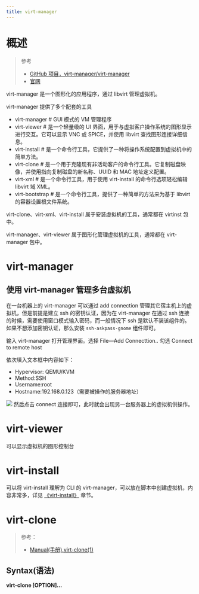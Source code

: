 ```yaml
---
title: virt-manager
---
```


# 概述

> 参考
>
> - [GitHub 项目，virt-manager/virt-manager](https://github.com/virt-manager/virt-manager)
> - [官网](https://virt-manager.org/)

virt-manager 是一个图形化的应用程序，通过 libvirt 管理虚拟机。

virt-manager 提供了多个配套的工具

- virt-manager # GUI 模式的 VM 管理程序
- virt-viewer # 是一个轻量级的 UI 界面，用于与虚拟客户操作系统的图形显示进行交互。它可以显示 VNC 或 SPICE，并使用 libvirt 查找图形连接详细信息。
- virt-install # 是一个命令行工具，它提供了一种将操作系统配置到虚拟机中的简单方法。
- virt-clone # 是一个用于克隆现有非活动客户的命令行工具。它复制磁盘映像，并使用指向复制磁盘的新名称、UUID 和 MAC 地址定义配置。
- virt-xml # 是一个命令行工具，用于使用 virt-install 的命令行选项轻松编辑 libvirt 域 XML。
- virt-bootstrap # 是一个命令行工具，提供了一种简单的方法来为基于 libvirt 的容器设置根文件系统。

virt-clone、virt-xml、virt-install 属于安装虚拟机的工具，通常都在 virtinst 包中。

virt-manager、virt-viewer 属于图形化管理虚拟机的工具，通常都在 virt-manager 包中。

# virt-manager

## 使用 virt-manager 管理多台虚拟机

在一台机器上的 virt-manager 可以通过 add connection 管理其它宿主机上的虚拟机，但是前提是建立 ssh 的密钥认证，因为在 virt-manager 在通过 ssh 连接的时候，需要使用窗口模式输入密码，而一般情况下 ssh 是默认不装该组件的。如果不想添加密钥认证，那么安装 `ssh-askpass-gnome` 组件即可。

输入 virt-manager 打开管理界面。选择 File—Add Connecttion.. 勾选 Connect to remote host

依次填入文本框中内容如下：

- Hypervisor: QEMU/KVM
- Method:SSH
- Username:root
- Hostname:192.168.0.123（需要被操作的服务器地址）

![](https://notes-learning.oss-cn-beijing.aliyuncs.com/abyoqm/1616123543706-5c47d241-1780-40d5-b04e-1cfd4b802d6c.png)
然后点击 connect 连接即可，此时就会出现另一台服务器上的虚拟机供操作。

# virt-viewer

可以显示虚拟机的图形控制台

# virt-install

可以将 virt-install 理解为 CLI 的 virt-manager，可以放在脚本中创建虚拟机，内容非常多，详见 [《virt-install》](/docs/10.云原生/1.2.实现虚拟化的工具/虚拟化管理/Libvirt/Libvirt%20API/virt-install.md) 章节。

# virt-clone

> 参考：
>
> - [Manual(手册),virt-clone(1)](https://man.cx/virt-clone)

## Syntax(语法)

**virt-clone \[OPTION]...**
